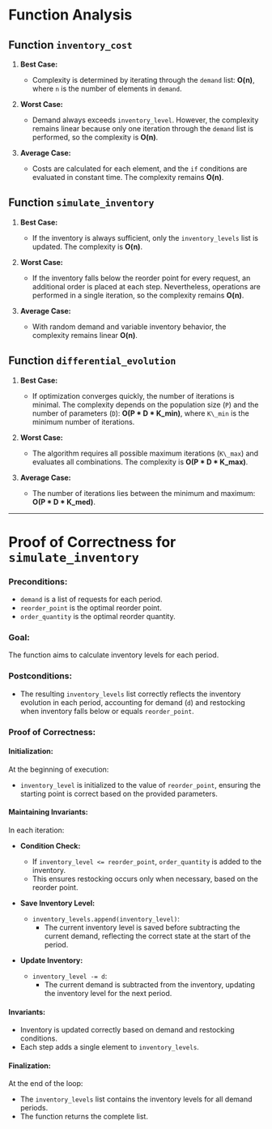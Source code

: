 # Function Analysis

## Function `inventory_cost`

1. **Best Case:**
   - Complexity is determined by iterating through the `demand` list: **O(n)**, where `n` is the number of elements in `demand`.

2. **Worst Case:**
   - Demand always exceeds `inventory_level`. However, the complexity remains linear because only one iteration through the `demand` list is performed, so the complexity is **O(n)**.

3. **Average Case:**
   - Costs are calculated for each element, and the `if` conditions are evaluated in constant time. The complexity remains **O(n)**.

## Function `simulate_inventory`

1. **Best Case:**
   - If the inventory is always sufficient, only the `inventory_levels` list is updated. The complexity is **O(n)**.

2. **Worst Case:**
   - If the inventory falls below the reorder point for every request, an additional order is placed at each step. Nevertheless, operations are performed in a single iteration, so the complexity remains **O(n)**.

3. **Average Case:**
   - With random demand and variable inventory behavior, the complexity remains linear **O(n)**.

## Function `differential_evolution`

1. **Best Case:**
   - If optimization converges quickly, the number of iterations is minimal. The complexity depends on the population size (`P`) and the number of parameters (`D`): **O(P \* D \* K\_min)**, where `K\_min` is the minimum number of iterations.

2. **Worst Case:**
   - The algorithm requires all possible maximum iterations (`K\_max`) and evaluates all combinations. The complexity is **O(P \* D \* K\_max)**.

3. **Average Case:**
   - The number of iterations lies between the minimum and maximum: **O(P \* D \* K\_med)**.

---

# Proof of Correctness for `simulate_inventory`

### Preconditions:
- `demand` is a list of requests for each period.
- `reorder_point` is the optimal reorder point.
- `order_quantity` is the optimal reorder quantity.

### Goal:
The function aims to calculate inventory levels for each period.

### Postconditions:
- The resulting `inventory_levels` list correctly reflects the inventory evolution in each period, accounting for demand (`d`) and restocking when inventory falls below or equals `reorder_point`.

### Proof of Correctness:

#### Initialization:
At the beginning of execution:
- `inventory_level` is initialized to the value of `reorder_point`, ensuring the starting point is correct based on the provided parameters.

#### Maintaining Invariants:
In each iteration:
- **Condition Check:**
  - If `inventory_level <= reorder_point`, `order_quantity` is added to the inventory.
  - This ensures restocking occurs only when necessary, based on the reorder point.

- **Save Inventory Level:**
  - `inventory_levels.append(inventory_level)`:
    - The current inventory level is saved before subtracting the current demand, reflecting the correct state at the start of the period.

- **Update Inventory:**
  - `inventory_level -= d`:
    - The current demand is subtracted from the inventory, updating the inventory level for the next period.

#### Invariants:
- Inventory is updated correctly based on demand and restocking conditions.
- Each step adds a single element to `inventory_levels`.

#### Finalization:
At the end of the loop:
- The `inventory_levels` list contains the inventory levels for all demand periods.
- The function returns the complete list.

